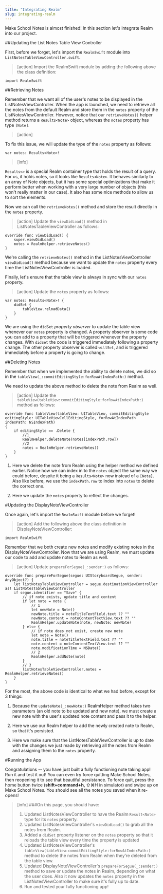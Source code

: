 ```yaml
---
title: "Integrating Realm"
slug: integrating-realm
---
```


Make School Notes is almost finished! In this section let's integrate Realm into our project.

##Updating the List Notes Table View Controller

First, before we forget, let's import the `RealmSwift` module into `ListNotesTableViewController.swift`.

> [action]
Import the RealmSwift module by adding the following above the class definition:
>
	import RealmSwift


##Retrieving Notes

Remember that we want all of the user's notes to be displayed in the ListNotesViewController. When the app is launched, we need to retrieve all the notes from the default Realm and store them in the `notes` property of the ListNotesViewController. However, notice that our `retrieveNotes()` helper method returns a `Results<Note>` object, whereas the `notes` property has type `[Note]`.

> [action]
> 
To fix this issue, we will update the type of the `notes` property as follows:
>
	var notes: Results<Note>!

<!-- html comment to break boxes -->

> [info]
>
`Results<>` is a special Realm container type that holds the result of a query. For us, it holds notes, so it looks like `Results<Note>`. It behaves similarly to an array of Note objects, but it has some special optimizations that make it perform better when working with a very large number of objects (this won't really matter in our case). It also has some nice methods to allow us to sort the elements. 

Now we can call the `retrieveNotes()` method and store the result directly in the `notes` property.

> [action]
Update the `viewDidLoad()` method in ListNotesTableViewController as follows:
>
    override func viewDidLoad() {
     	super.viewDidLoad()
    	notes = RealmHelper.retrieveNotes()
    }

We're calling the `retrieveNotes()` method in the ListNotesViewController `viewDidLoad()` method because we want to update the `notes` property every time the ListNotesViewController is loaded.

Finally, let's ensure that the table view is always in sync with our `notes` property.

> [action]
Update the `notes` property as follows:
>
    var notes: Results<Note>! {
    	didSet {
    		tableView.reloadData()
    	}
    }

We are using the `didSet` *property observer* to update the table view whenever our `notes` property is changed. A property observer is some code you can add to a property that will be triggered whenever the property changes. With `didSet` the code is triggered immediately following a property change. The other property observer is called `willSet`, and is triggered immediately before a property is going to change.

##Deleting Notes

Remember that when we implemented the ability to delete notes, we did so in the 
`tableView(_:commitEditingStyle:forRowAtIndexPath:)` method.

We need to update the above method to delete the note from Realm as well.

> [action]
Update the `tableView(tableView:commitEditingStyle:forRowAtIndexPath:)` method as follows:
>
    override func tableView(tableView: UITableView, commitEditingStyle editingStyle: UITableViewCellEditingStyle, forRowAtIndexPath indexPath: NSIndexPath) 
    {
    	if editingStyle == .Delete { 
	  	 	//1
	    	RealmHelper.deleteNote(notes[indexPath.row])
	    	//2
	    	notes = RealmHelper.retrieveNotes()
    	}
    }

1. Here we delete the note from Realm using the helper method we defined earlier. Notice how we can index in to the `notes` object the same way we could before, despite it being a `Results<Note>` now instead of a `[Note]`. Also like before, we use the `indexPath.row` to index into `notes` to delete the correct one.

2. Here we update the `notes` property to reflect the changes.

#Updating the DisplayNoteViewController

Once again, let's import the `RealmSwift` module before we forget!

> [action]
Add the following above the class definition in DisplayNoteViewController:
>
	import RealmSwift

Remember that we both create new notes and modify existing notes in the DisplayNoteViewController. Now that we are using Realm, we must update our code to add and update notes to Realm as well.

> [action]
Update `prepareForSegue(_:sender:)` as follows:
>
    override func prepareForSegue(segue: UIStoryboardSegue, sender: AnyObject?) {
        let listNotesTableViewController = segue.destinationViewController as! ListNotesTableViewController
        if segue.identifier == "Save" {
            // if note exists, update title and content
            if let note = note {
                // 1
                let newNote = Note()
                newNote.title = noteTitleTextField.text ?? ""
                newNote.content = noteContentTextView.text ?? ""
                RealmHelper.updateNote(note, newNote: newNote)
            } else {
                // if note does not exist, create new note
                let note = Note()
                note.title = noteTitleTextField.text ?? ""
                note.content = noteContentTextView.text ?? ""
                note.modificationTime = NSDate()
                // 2
                RealmHelper.addNote(note)
            }
            // 3
            listNotesTableViewController.notes = RealmHelper.retrieveNotes()
        }
    }

For the most, the above code is identical to what we had before, except for 3 things:

1. Because the `updateNote(_:newNote:)` RealmHelper method takes two parameters (an old note to be updated and new note), we must create a new note with the user's updated note content and pass it to the helper.

2. Here we use our Realm helper to add the newly created note to Realm, so that it's persisted.

3. Here we make sure that the ListNotesTableViewController is up to date with the changes we just made by retrieving all the notes from Realm and assigning them to the `notes` property.

#Running the App

Congratulations -- you have just built a fully functioning note taking app! Run it and test it out! You can even try force quitting Make School Notes, then reopening it to see that beautiful persistance. To force quit, press the home button twice (**shift+command+h**, ⇧⌘H in simulator) and swipe up on Make School Notes. You should see all the notes you saved when it re-opens!

>[info]
>###On this page, you should have:
>
>1. Updated ListNotesViewController to have the Realm `Result<Note>` type for its `notes` property.
>2. Updated ListNotesViewController's `viewDidLoad()` to grab all the notes from Realm.
>3. Added a `didSet` property listener on the `notes` property so that it reloads the table view every time the property is updated
>4. Updated ListNotesViewController's `tableView(tableView:commitEditingStyle:forRowAtIndexPath:)` method to delete the notes from Realm when they're deleted from the table view.
>5. Updated DisplayNoteViewController's `prepareForSegue(_:sender:)` method to save or update the notes in Realm, depending on what the user does. Also it now updates the `notes` property in the ListNotesViewController to make sure it's fully up to date.
>6. Run and tested your fully functioning app!
